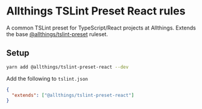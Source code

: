 # Allthings TSLint Preset React rules

A common TSLint preset for TypeScript/React projects at Allthings. Extends the base [@allthings/tslint-preset](../tslint-preset) ruleset.

## Setup

```bash
yarn add @allthings/tslint-preset-react --dev
```

Add the following to `tslint.json`

```json
{
  "extends": ["@allthings/tslint-preset-react"]
}
```
